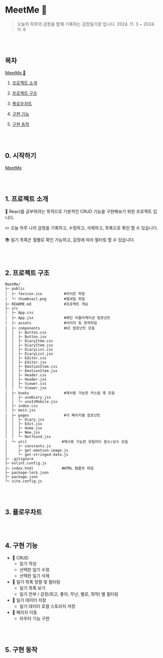 # MeetMe 📓
> 오늘의 하루의 감정을 함께 기록하는 감정일기장 입니다.
> 2024. 11. 3 ~ 2024. 11. 6

<br/><br/>

## 목차
[MeetMe 📓](#MeetMe-📓)

1. [프로젝트 소개](#1.-프로젝트-소개)

2. [프로젝트 구조](#2.-프로젝트-구조)

3. [플로우차트](#3.-플로우차트)

4. [구현 기능](#4.-구현-기능)

5. [구현 동작](#5.-구현-동작)

<br/><br/>


## 0. 시작하기
[MeetMe](https://meet-me-phi.vercel.app/)

<br/><br/>

## 1. 프로젝트 소개
📖 React를 공부하려는 목적으로 기본적인 CRUD 기능을 구현해보기 위한 프로젝트 입니다.

✏️ 오늘 하루 나의 감정을 기록하고, 수정하고, 삭제하고, 목록으로 확인 할 수 있습니다.

📚 일기 목록은 월별로 확인 가능하고, 감정에 따라 필터링 할 수 있습니다.

<br/><br/>

## 2. 프로젝트 구조
```
MeetMe/
├─ public   
│  ├─ favicon.ico          #아이콘 파일
│  └─ thumbnail.png        #썸네일 파일
├─ README.md               #프로젝트 개요
├─ src
│  ├─ App.css
│  ├─ App.jsx              #메인 어플리케이션 컴포넌트
│  ├─ assets               #이미지 등 정적파일
│  ├─ components           #UI 컴포넌트 모음
│  │  ├─ Button.css
│  │  ├─ Button.jsx
│  │  ├─ DiaryItem.css
│  │  ├─ DiaryItem.jsx
│  │  ├─ DiaryList.css
│  │  ├─ DiaryList.jsx
│  │  ├─ Editor.css
│  │  ├─ Editor.jsx
│  │  ├─ EmotionItem.css
│  │  ├─ EmotionItem.jsx
│  │  ├─ Header.css
│  │  ├─ Header.jsx
│  │  ├─ Viewer.css
│  │  └─ Viewer.jsx
│  ├─ hooks                #재사용 가능한 커스텀 훅 모음
│  │  ├─ useDiary.jsx
│  │  └─ useIsMobile.jsx
│  ├─ index.css  
│  ├─ main.jsx
│  ├─ pages                #각 페이지별 컴포넌트
│  │  ├─ Diary.jsx
│  │  ├─ Edit.jsx
│  │  ├─ Home.jsx
│  │  ├─ New.jsx
│  │  └─ Notfound.jsx
│  └─ util                #재사용 가능한 유틸리티 함수/상수 모음
│     ├─ constants.js
│     ├─ get-emotion-image.js
│     └─ get-stringed-date.js
├─ .gitignore
├─ eslint.config.js
├─ index.html             #HTML 템플릿 파일
├─ package-lock.json
├─ package.json
└─ vite.config.js
```

<br/><br/>

## 3. 플로우차트


<br/><br/>

## 4. 구현 기능

- 📓 CRUD
  - 일기 작성
  - 선택한 일기 수정
  - 선택한 일기 삭제
- 📜 일기 목록 정렬 및 필터링
  - 일기 목록 보기
  - 일기 전부 / 감정(최고, 좋아, 무난, 별로, 최악) 별 필터링
- 💾 일기 데이터 저장
  - 일기 데이터 로컬 스토리지 저장
- 👟 페이지 이동
  - 라우터 기능 구현

<br/><br/>

## 5. 구현 동작
